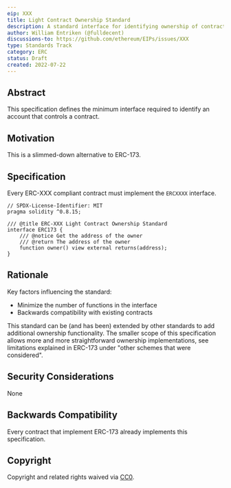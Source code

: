 ```yaml
---
eip: XXX
title: Light Contract Ownership Standard
description: A standard interface for identifying ownership of contracts
author: William Entriken (@fulldecent)
discussions-to: https://github.com/ethereum/EIPs/issues/XXX
type: Standards Track
category: ERC
status: Draft
created: 2022-07-22
---
```


## Abstract

This specification defines the minimum interface required to identify an account that controls a contract.

## Motivation

This is a slimmed-down alternative to ERC-173.

## Specification

Every ERC-XXX compliant contract must implement the `ERCXXXX` interface.

```solidity
// SPDX-License-Identifier: MIT
pragma solidity ^0.8.15;

/// @title ERC-XXX Light Contract Ownership Standard
interface ERC173 {
    /// @notice Get the address of the owner    
    /// @return The address of the owner
    function owner() view external returns(address);
}
```

## Rationale

Key factors influencing the standard: 

- Minimize the number of functions in the interface
- Backwards compatibility with existing contracts

This standard can be (and has been) extended by other standards to add additional ownership functionality. The smaller scope of this specification allows more and more straightforward ownership implementations, see limitations explained in ERC-173 under "other schemes that were considered".

## Security Considerations

None

## Backwards Compatibility

Every contract that implement ERC-173 already implements this specification.

## Copyright

Copyright and related rights waived via [CC0](../LICENSE.md).
